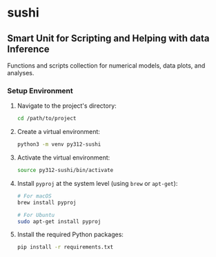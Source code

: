 # **sushi**
## **S**mart **U**nit for **S**cripting and **H**elping with data **I**nference

Functions and scripts collection for numerical models, data plots, and analyses.


### Setup Environment

1. Navigate to the project's directory:
    ```sh
    cd /path/to/project
    ```

2. Create a virtual environment:
    ```sh
    python3 -m venv py312-sushi
    ```

3. Activate the virtual environment:
    ```sh
    source py312-sushi/bin/activate
    ```

4. Install `pyproj` at the system level (using `brew` or `apt-get`):
    ```sh
    # For macOS
    brew install pyproj

    # For Ubuntu
    sudo apt-get install pyproj
    ```

5. Install the required Python packages:
    ```sh
    pip install -r requirements.txt
    ```

